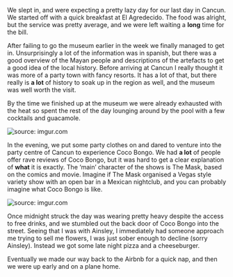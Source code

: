 We slept in, and were expecting a pretty lazy day for our last day in Cancun. We started off with a quick breakfast at El Agredecido. The food was alright, but the service was pretty average, and we were left waiting a **long** time for the bill.

After failing to go the museum earlier in the week we finally managed to get in. Unsurprisingly a lot of the information was in spanish, but there was a good overview of the Mayan people and descriptions of the artefacts to get a good idea of the local history. Before arriving at Cancun I really thought it was more of a party town with fancy resorts. It has a lot of that, but there really is **a lot** of history to soak up in the region as well, and the museum was well worth the visit.

By the time we finished up at the museum we were already exhausted with the heat so spent the rest of the day lounging around by the pool with a few cocktails and guacamole.

<img src="https://i.imgur.com/wsHj8SU.jpg" title="source: imgur.com" />

In the evening, we put some party clothes on and dared to venture into the party centre of Cancun to experience Coco Bongo. We had **a lot** of people offer rave reviews of Coco Bongo, but it was hard to get a clear explanation of **what** it is exactly. The ‘main’ character of the shows is The Mask, based on the comics and movie. Imagine if The Mask organised a Vegas style variety show with an open bar in a  Mexican nightclub, and you can probably imagine what Coco Bongo is like.

<img src="https://i.imgur.com/tm27xeO.jpg" title="source: imgur.com" />

Once midnight struck the day was wearing pretty heavy despite the access to free drinks, and we stumbled out the back door of Coco Bongo into the street. Seeing that I was with Ainsley, I immediately had someone approach me trying to sell me flowers, I was just sober enough to decline (sorry Ainsley). Instead we got some late night pizza and a cheeseburger.

Eventually we made our way back to the Airbnb for a quick nap, and then we were up early and on a plane home.
